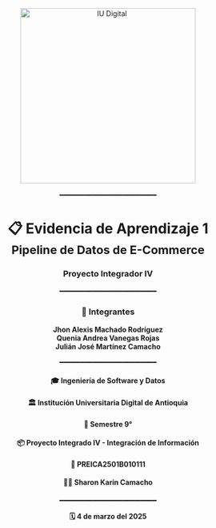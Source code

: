 <div align="center">
  <img src="https://www.iudigital.edu.co/images/11.-IU-DIGITAL.png" alt="IU Digital" width="350">

  ━━━━━━━━━━━━━━━━━━━━━━━

  <h1>📋 Evidencia de Aprendizaje 1<br>
  <sub>Pipeline de Datos de E-Commerce</sub></h1>
  <h3>Proyecto Integrador IV</h3>

  ━━━━━━━━━━━━━━━━━━━━━━━

  ### 👥 **Integrantes**
  **Jhon Alexis Machado Rodríguez**  
  **Quenia Andrea Vanegas Rojas**  
  **Julián José Martínez Camacho**

  ━━━━━━━━━━━━━━━━━━━━━━━

  #### 🎓 **Ingeniería de Software y Datos**  
  #### 🏛️ Institución Universitaria Digital de Antioquia  
  #### 📅 Semestre 9°  
  #### 📦 Proyecto Integrado IV - Integración de Información  
  #### 🔖 PREICA2501B010111  
  #### 👩‍🏫 Sharon Karin Camacho  

  ━━━━━━━━━━━━━━━━━━━━━━━

  **🗓️ 4 de marzo del 2025**  
</div>